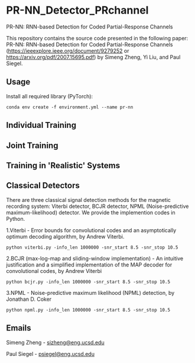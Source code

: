 # PR-NN_Detector_PRchannel
PR-NN: RNN-based Detection for Coded Partial-Response Channels

This repository contains the source code presented in the following paper: PR-NN: RNN-based Detection for Coded Partial-Response Channels (https://ieeexplore.ieee.org/document/9279252 or https://arxiv.org/pdf/2007.15695.pdf) by Simeng Zheng, Yi Liu, and Paul Siegel.

## Usage
Install all required library (PyTorch):

```
conda env create -f environment.yml --name pr-nn
```

## Individual Training

## Joint Training

## Training in 'Realistic' Systems

## Classical Detectors

There are three classical signal detection methods for the magnetic recording system: Viterbi detector, BCJR detector, NPML (Noise-predictive maximum-likelihood) detector. We provide the implemention codes in Python.

1.Viterbi - Error bounds for convolutional codes and an asymptotically optimum decoding algorithm, by Andrew Viterbi.

```
python viterbi.py -info_len 1000000 -snr_start 8.5 -snr_stop 10.5
```

2.BCJR (max-log-map and sliding-window implementation) - An intuitive justification and a simplified implementation of the MAP decoder for convolutional codes, by Andrew Viterbi 

```
python bcjr.py -info_len 1000000 -snr_start 8.5 -snr_stop 10.5
```

3.NPML - Noise-predictive maximum likelihood (NPML) detection, by Jonathan D. Coker

```
python npml.py -info_len 1000000 -snr_start 8.5 -snr_stop 10.5
```

## Emails
Simeng Zheng - sizheng@eng.ucsd.edu

Paul Siegel - psiegel@eng.ucsd.edu
